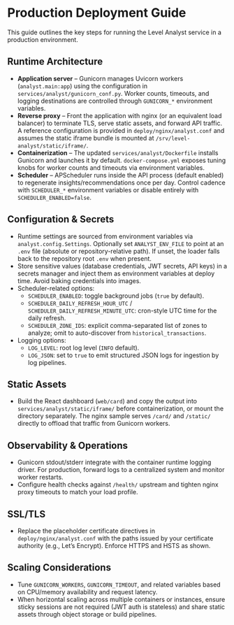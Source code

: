 # Production Deployment Guide

This guide outlines the key steps for running the Level Analyst service in a production environment.

## Runtime Architecture

- **Application server** – Gunicorn manages Uvicorn workers (`analyst.main:app`) using the configuration in `services/analyst/gunicorn_conf.py`. Worker counts, timeouts, and logging destinations are controlled through `GUNICORN_*` environment variables.
- **Reverse proxy** – Front the application with nginx (or an equivalent load balancer) to terminate TLS, serve static assets, and forward API traffic. A reference configuration is provided in `deploy/nginx/analyst.conf` and assumes the static iframe bundle is mounted at `/srv/level-analyst/static/iframe/`.
- **Containerization** – The updated `services/analyst/Dockerfile` installs Gunicorn and launches it by default. `docker-compose.yml` exposes tuning knobs for worker counts and timeouts via environment variables.
- **Scheduler** – APScheduler runs inside the API process (default enabled) to regenerate insights/recommendations once per day. Control cadence with `SCHEDULER_*` environment variables or disable entirely with `SCHEDULER_ENABLED=false`.

## Configuration & Secrets

- Runtime settings are sourced from environment variables via `analyst.config.Settings`. Optionally set `ANALYST_ENV_FILE` to point at an `.env` file (absolute or repository-relative path). If unset, the loader falls back to the repository root `.env` when present.
- Store sensitive values (database credentials, JWT secrets, API keys) in a secrets manager and inject them as environment variables at deploy time. Avoid baking credentials into images.
- Scheduler-related options:
  - `SCHEDULER_ENABLED`: toggle background jobs (`true` by default).
  - `SCHEDULER_DAILY_REFRESH_HOUR_UTC` / `SCHEDULER_DAILY_REFRESH_MINUTE_UTC`: cron-style UTC time for the daily refresh.
  - `SCHEDULER_ZONE_IDS`: explicit comma-separated list of zones to analyze; omit to auto-discover from `historical_transactions`.
- Logging options:
  - `LOG_LEVEL`: root log level (`INFO` default).
  - `LOG_JSON`: set to `true` to emit structured JSON logs for ingestion by log pipelines.

## Static Assets

- Build the React dashboard (`web/card`) and copy the output into `services/analyst/static/iframe/` before containerization, or mount the directory separately. The nginx sample serves `/card/` and `/static/` directly to offload that traffic from Gunicorn workers.

## Observability & Operations

- Gunicorn stdout/stderr integrate with the container runtime logging driver. For production, forward logs to a centralized system and monitor worker restarts.
- Configure health checks against `/health/` upstream and tighten nginx proxy timeouts to match your load profile.

## SSL/TLS

- Replace the placeholder certificate directives in `deploy/nginx/analyst.conf` with the paths issued by your certificate authority (e.g., Let’s Encrypt). Enforce HTTPS and HSTS as shown.

## Scaling Considerations

- Tune `GUNICORN_WORKERS`, `GUNICORN_TIMEOUT`, and related variables based on CPU/memory availability and request latency.
- When horizontal scaling across multiple containers or instances, ensure sticky sessions are not required (JWT auth is stateless) and share static assets through object storage or build pipelines.
